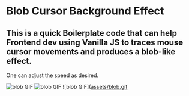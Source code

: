 # Blob Cursor Background Effect

## This is a quick Boilerplate code that can help Frontend dev using Vanilla JS to traces mouse cursor movements and produces a blob-like effect.
One can adjust the speed as desired.

![blob GIF](assets/blob.gif)
![blob GIF]("assets/blob.gif")
![blob GIF]([assets/blob.gif]("https://github.com/MatthewWitika/blob-cursor-background/blob/80b33729681e6a145c3a9de0437faf7c29a8cf42/assets/blob.gif")
